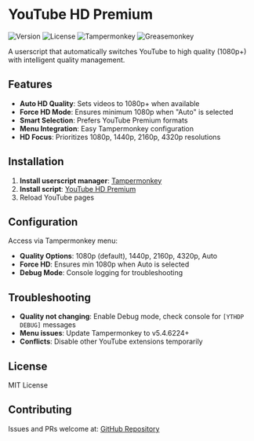 # YouTube HD Premium

![Version](https://img.shields.io/badge/version-1.0-blue.svg)
![License](https://img.shields.io/badge/license-MIT-green.svg)
![Tampermonkey](https://img.shields.io/badge/Tampermonkey-compatible-brightgreen.svg)
![Greasemonkey](https://img.shields.io/badge/Greasemonkey-compatible-brightgreen.svg)

A userscript that automatically switches YouTube to high quality (1080p+) with intelligent quality management.

## Features

- **Auto HD Quality**: Sets videos to 1080p+ when available
- **Force HD Mode**: Ensures minimum 1080p when "Auto" is selected
- **Smart Selection**: Prefers YouTube Premium formats
- **Menu Integration**: Easy Tampermonkey configuration
- **HD Focus**: Prioritizes 1080p, 1440p, 2160p, 4320p resolutions

## Installation

1. **Install userscript manager**: [Tampermonkey](https://tampermonkey.net)
2. **Install script**: [YouTube HD Premium](https://raw.githubusercontent.com/OD728/YTHDP/main/youtube-hd-premium.user.js)
3. Reload YouTube pages

## Configuration

Access via Tampermonkey menu:
- **Quality Options**: 1080p (default), 1440p, 2160p, 4320p, Auto
- **Force HD**: Ensures min 1080p when Auto is selected
- **Debug Mode**: Console logging for troubleshooting

## Troubleshooting

- **Quality not changing**: Enable Debug mode, check console for `[YTHDP DEBUG]` messages
- **Menu issues**: Update Tampermonkey to v5.4.6224+
- **Conflicts**: Disable other YouTube extensions temporarily

## License

MIT License

## Contributing

Issues and PRs welcome at: [GitHub Repository](https://github.com/OD728/YTHDP)
